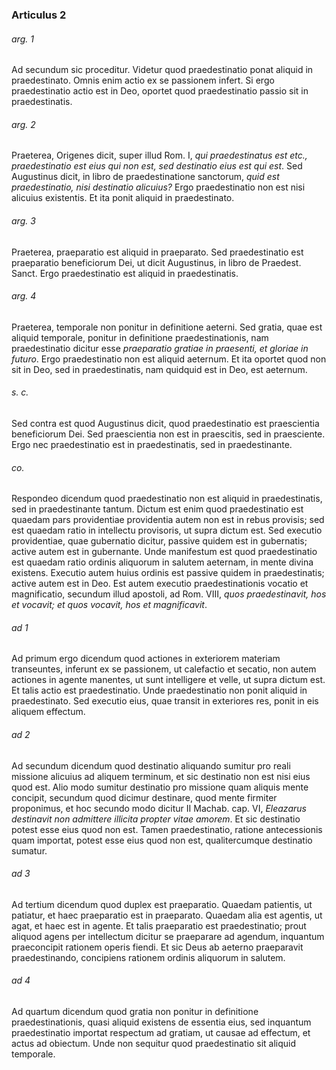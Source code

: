 ### Articulus 2

###### arg. 1
Ad secundum sic proceditur. Videtur quod praedestinatio ponat aliquid in praedestinato. Omnis enim actio ex se passionem infert. Si ergo praedestinatio actio est in Deo, oportet quod praedestinatio passio sit in praedestinatis.

###### arg. 2
Praeterea, Origenes dicit, super illud Rom. I, *qui praedestinatus est etc., praedestinatio est eius qui non est, sed destinatio eius est qui est*. Sed Augustinus dicit, in libro de praedestinatione sanctorum, *quid est praedestinatio, nisi destinatio alicuius?* Ergo praedestinatio non est nisi alicuius existentis. Et ita ponit aliquid in praedestinato.

###### arg. 3
Praeterea, praeparatio est aliquid in praeparato. Sed praedestinatio est praeparatio beneficiorum Dei, ut dicit Augustinus, in libro de Praedest. Sanct. Ergo praedestinatio est aliquid in praedestinatis.

###### arg. 4
Praeterea, temporale non ponitur in definitione aeterni. Sed gratia, quae est aliquid temporale, ponitur in definitione praedestinationis, nam praedestinatio dicitur esse *praeparatio gratiae in praesenti, et gloriae in futuro*. Ergo praedestinatio non est aliquid aeternum. Et ita oportet quod non sit in Deo, sed in praedestinatis, nam quidquid est in Deo, est aeternum.

###### s. c.
Sed contra est quod Augustinus dicit, quod praedestinatio est praescientia beneficiorum Dei. Sed praescientia non est in praescitis, sed in praesciente. Ergo nec praedestinatio est in praedestinatis, sed in praedestinante.

###### co.
Respondeo dicendum quod praedestinatio non est aliquid in praedestinatis, sed in praedestinante tantum. Dictum est enim quod praedestinatio est quaedam pars providentiae providentia autem non est in rebus provisis; sed est quaedam ratio in intellectu provisoris, ut supra dictum est. Sed executio providentiae, quae gubernatio dicitur, passive quidem est in gubernatis; active autem est in gubernante. Unde manifestum est quod praedestinatio est quaedam ratio ordinis aliquorum in salutem aeternam, in mente divina existens. Executio autem huius ordinis est passive quidem in praedestinatis; active autem est in Deo. Est autem executio praedestinationis vocatio et magnificatio, secundum illud apostoli, ad Rom. VIII, *quos praedestinavit, hos et vocavit; et quos vocavit, hos et magnificavit*.

###### ad 1
Ad primum ergo dicendum quod actiones in exteriorem materiam transeuntes, inferunt ex se passionem, ut calefactio et secatio, non autem actiones in agente manentes, ut sunt intelligere et velle, ut supra dictum est. Et talis actio est praedestinatio. Unde praedestinatio non ponit aliquid in praedestinato. Sed executio eius, quae transit in exteriores res, ponit in eis aliquem effectum.

###### ad 2
Ad secundum dicendum quod destinatio aliquando sumitur pro reali missione alicuius ad aliquem terminum, et sic destinatio non est nisi eius quod est. Alio modo sumitur destinatio pro missione quam aliquis mente concipit, secundum quod dicimur destinare, quod mente firmiter proponimus, et hoc secundo modo dicitur II Machab. cap. VI, *Eleazarus destinavit non admittere illicita propter vitae amorem*. Et sic destinatio potest esse eius quod non est. Tamen praedestinatio, ratione antecessionis quam importat, potest esse eius quod non est, qualitercumque destinatio sumatur.

###### ad 3
Ad tertium dicendum quod duplex est praeparatio. Quaedam patientis, ut patiatur, et haec praeparatio est in praeparato. Quaedam alia est agentis, ut agat, et haec est in agente. Et talis praeparatio est praedestinatio; prout aliquod agens per intellectum dicitur se praeparare ad agendum, inquantum praeconcipit rationem operis fiendi. Et sic Deus ab aeterno praeparavit praedestinando, concipiens rationem ordinis aliquorum in salutem.

###### ad 4
Ad quartum dicendum quod gratia non ponitur in definitione praedestinationis, quasi aliquid existens de essentia eius, sed inquantum praedestinatio importat respectum ad gratiam, ut causae ad effectum, et actus ad obiectum. Unde non sequitur quod praedestinatio sit aliquid temporale.

